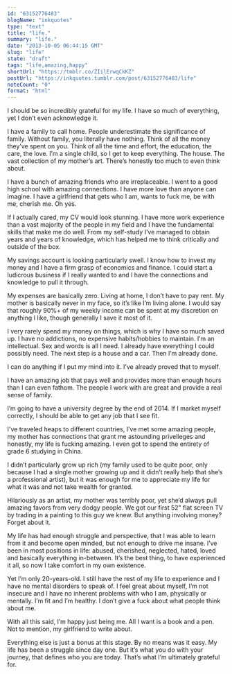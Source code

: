 ```yaml
---
id: "63152776483"
blogName: "inkquotes"
type: "text"
title: "life."
summary: "life."
date: "2013-10-05 06:44:15 GMT"
slug: "life"
state: "draft"
tags: "life,amazing,happy"
shortUrl: "https://tmblr.co/ZIilErwqCkKZ"
postUrl: "https://inkquotes.tumblr.com/post/63152776483/life"
noteCount: "0"
format: "html"
---
```


I should be so incredibly grateful for my life. I have so much of everything, yet I don’t even acknowledge it.

I have a family to call home. People underestimate the significance of family. Without family, you literally have nothing. Think of all the money they’ve spent on you. Think of all the time and effort, the education, the care, the love. I’m a single child, so I get to keep everything. The house. The vast collection of my mother’s art. There’s honestly too much to even think about. 

I have a bunch of amazing friends who are irreplaceable. I went to a good high school with amazing connections. I have more love than anyone can imagine. I have a girlfriend that gets who I am, wants to fuck me, be with me, cherish me. Oh yes. 

If I actually cared, my CV would look stunning. I have more work experience than a vast majority of the people in my field and I have the fundamental skills that make me do well. From my self-study I’ve managed to obtain years and years of knowledge, which has helped me to think critically and outside of the box.

My savings account is looking particularly swell. I know how to invest my money and I have a firm grasp of economics and finance. I could start a ludicrous business if I really wanted to and I have the connections and knowledge to pull it through. 

My expenses are basically zero. Living at home, I don’t have to pay rent. My mother is basically never in my face, so it’s like I’m living alone. I would say that roughly 90%+ of my weekly income can be spent at my discretion on anything I like, though generally I save it most of it. 

I very rarely spend my money on things, which is why I have so much saved up. I have no addictions, no expensive habits/hobbies to maintain. I’m an intellectual. Sex and words is all I need. I already have everything I could possibly need. The next step is a house and a car. Then I’m already done. 

I can do anything if I put my mind into it. I’ve already proved that to myself.

I have an amazing job that pays well and provides more than enough hours than I can even fathom. The people I work with are great and provide a real sense of family. 

I’m going to have a university degree by the end of 2014. If I market myself correctly, I should be able to get any job that I see fit.

I've traveled heaps to different countries, I’ve met some amazing people, my mother has connections that grant me astounding privelleges and honestly, my life is fucking amazing. I even got to spend the entirety of grade 6 studying in China. 

I didn’t particularly grow up rich (my family used to be quite poor, only because I had a single mother growing up and it didn’t really help that she’s a professional artist), but it was enough for me to appreciate my life for what it was and not take wealth for granted.

Hilariously as an artist, my mother was terribly poor, yet she’d always pull amazing favors from very dodgy people. We got our first 52" flat screen TV by trading in a painting to this guy we knew. But anything involving money? Forget about it.

My life has had enough struggle and perspective, that I was able to learn from it and become open minded, but not enough to drive me insane. I’ve been in most positions in life: abused, cherished, neglected, hated, loved and basically everything in-between. It’s the best thing, to have experienced it all, so now I take comfort in my own existence. 

Yet I’m only 20-years-old. I still have the rest of my life to experience and I have no mental disorders to speak of. I feel great about myself, I’m not insecure and I have no inherent problems with who I am, physically or mentally. I’m fit and I’m healthy. I don’t give a fuck about what people think about me. 

With all this said, I’m happy just being me. All I want is a book and a pen. Not to mention, my girlfriend to write about. 

Everything else is just a bonus at this stage. By no means was it easy. My life has been a struggle since day one. But it’s what you do with your journey, that defines who you are today. That’s what I’m ultimately grateful for.